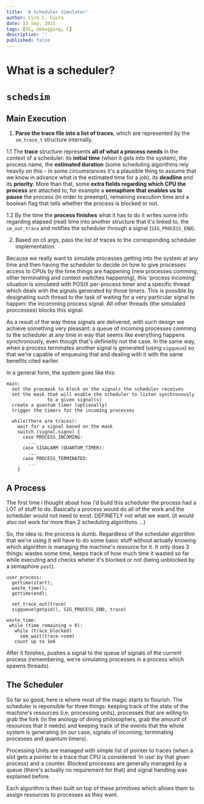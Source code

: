 ```yaml
---
title: 'A Scheduler Simulator'
author: Ciro S. Costa
date: 13 Sep, 2015
tags: [OS, debugging, C]
description: ''
published: false
---
```


# What is a scheduler?


# `schedsim`


## Main Execution

1.  **Parse the trace file into a list of traces**, which are represented by the `sm_trace_t` structure internally.

  1.1 The **trace** structure represents **all of what a process needs** in the context of a scheduler: its **initial time** (when it gets into the system), the process name, the **estimated duration** (some scheduling algorithms rely heavily on this - in some circumstances it's a plausible thing to assume that we know in advance what is the estimated time for a job), its **deadline** and its **priority**. More than that, some **extra fields regarding which CPU the process** are attached to, for example a **semaphore that enables us to pause** the process (in order to preempt), remaining execution time and a boolean flag that tells whether the process is blocked or not.

  1.2 By the time the **process finishes** what it has to do it writes some info regarding elapsed (real) time into another structure that it's linked to, the `sm_out_trace` and notifies the scheduler through a signal (`SIG_PROCESS_END`).

2. Based on cli args, pass the list of traces to the corresponding scheduler implementation.

Because we really want to simulate processes getting into the system at any time and then having the scheduler to decide on how to give processes access to CPUs by the time things are happening (new processes comming, other terminating and context switches happening), this 'process incoming' situation is simulated with POSIX per-process timer and a specific thread which deals with the signals generated by those timers. This is possible by designating such thread to the task of waiting for a very particular signal to happen: the incomming process signal. All other threads (the simulated proccesses) blocks this signal.

As a result of the way these signals are delivered, with such design we achieve something very pleasant: a queue of incoming processes comming to the scheduler at any time in way that seems like everything happens synchronously, even though that's definietly not the case. In the same way, when a process terminates another signal is generated (using `sigqueue`) so that we're capable of enqueuing that and dealing with it with the same benefits cited earlier.

In a general form, the system goes like this:

```
main:
  set the procmask to block on the signals the scheduler receives
  set the mask that will enable the scheduler to listen synchronously
               to a given signal(s)
  create a quantum timer (optionally)
  trigger the timers for the incoming processes

  while(there are traces):
    wait for a signal based on the mask
    switch (signal.signo) {
      case PROCESS_INCOMING:
        ...
      case SIGALARM (QUANTUM_TIMER):
        ...
      case PROCESS_TERMINATED:
        ...
    }
```

## A Process

The first time i thought about how i'd build this scheduler the process had a LOT of stuff to do. Basically a process would do all of the work and the scheduler would not need to exist. DEFINETLY not what we want. (it would also not work for more than 2 scheduling algorithms ...)

So, the idea is: the process is dumb. Regardless of the scheduler algorithm that we're using it will have to do some basic stuff without actually knowing which algorithm is managing the machine's resource for it. It only does 3 things: wastes some time, keeps track of how much time it wasted so far while executing and checks wheter it's blocked or not (being unblocked by a semaphore `post`).

```
user_process:
  gettime(start);
  waste_time();
  gettime(end);

  set_trace_out(trace)
  sigqueue(getpid(), SIG_PROCESS_END, trace)

waste_time:
 while (time_remaining > 0):
   while (trace_blocked)
     sem_wait(trace->sem)
   count up to 1e6
```

After it finishes, pushes a signal to the queue of signals of the current process (remembering, we're simulating processes in a process which spawns threads).


## The Scheduler

So far so good, here is where most of the magic starts to flourish. The scheduler is reponsible for three things: keeping track of the state of the machine's resources (i.e, processing units), processes that are willing to grab the fork (in the anology of dining philosophers, grab the amount of resources that it needs) and keeping track of the events that the whole system is generating (in our case, signals of incoming, terminating processes and quantum timers).

Processing Units are managed with simple list of pointer to traces (when a slot gets a pointer to a trace that CPU is considered 'in use' by that given process) and a counter. Blocked processes are generally managed by a queue (there's actually no requirement for that) and signal handling was explained before.

Each algorithm is then built on top of these primitives which allows them to assign resources to processes as they want.




